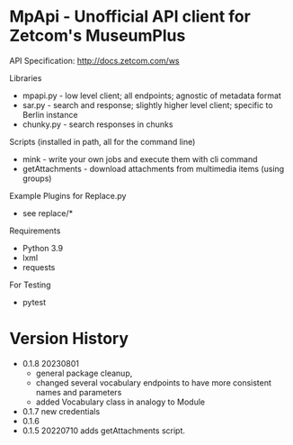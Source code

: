 # MpApi - Unofficial API client for Zetcom's MuseumPlus

API Specification: http://docs.zetcom.com/ws

Libraries
* mpapi.py   - low level client; all endpoints; agnostic of metadata format  
* sar.py     - search and response; slightly higher level client; specific to Berlin instance
* chunky.py  - search responses in chunks

Scripts (installed in path, all for the command line)
* mink       - write your own jobs and execute them with cli command
* getAttachments - download attachments from multimedia items (using groups)

Example Plugins for Replace.py
* see replace/*

Requirements
* Python 3.9
* lxml
* requests

For Testing
* pytest 

# Version History
- 0.1.8 20230801 
    - general package cleanup, 
	- changed several vocabulary endpoints to have more consistent names and parameters
    - added Vocabulary class in analogy to Module
- 0.1.7 new credentials
- 0.1.6
- 0.1.5 20220710 adds getAttachments script.
